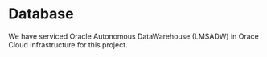 # Database
We have serviced Oracle Autonomous DataWarehouse (LMSADW) in Orace Cloud Infrastructure for this project.
